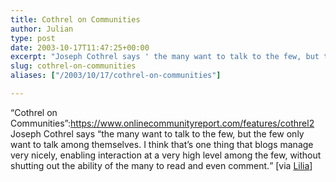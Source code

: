 ```yaml
---
title: Cothrel on Communities
author: Julian
type: post
date: 2003-10-17T11:47:25+00:00
excerpt: "Joseph Cothrel says ' the many want to talk to the few, but the few only want to talk among themselves. I think that's one thing that blogs manage very nicely, enabling interaction at a very high level among the few, without shutting out the ability of the many to read and even comment.'"
slug: cothrel-on-communities 
aliases: ["/2003/10/17/cothrel-on-communities"]

---
```

&#8220;Cothrel on Communities&#8221;:https://www.onlinecommunityreport.com/features/cothrel2 Joseph Cothrel says  <q>the many want to talk to the few, but the few only want to talk among themselves. I think that&#8217;s one thing that blogs manage very nicely, enabling interaction at a very high level among the few, without shutting out the ability of the many to read and even comment.</q> [via [Lilia][1]]

 [1]: https://blog.mathemagenic.com/2003/10/17.html
